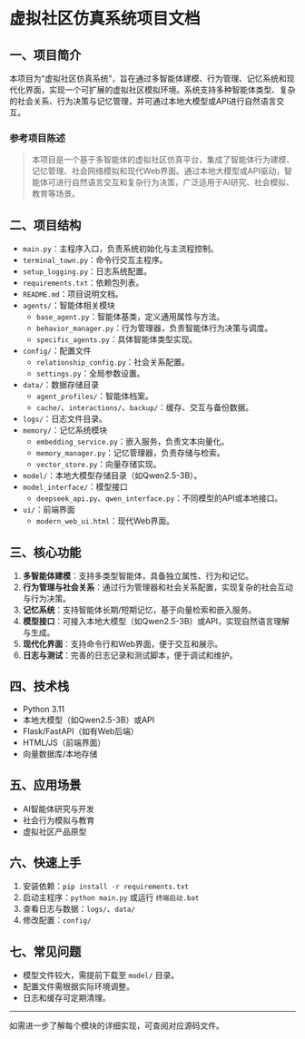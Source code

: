 # 虚拟社区仿真系统项目文档

## 一、项目简介

本项目为“虚拟社区仿真系统”，旨在通过多智能体建模、行为管理、记忆系统和现代化界面，实现一个可扩展的虚拟社区模拟环境。系统支持多种智能体类型、复杂的社会关系、行为决策与记忆管理，并可通过本地大模型或API进行自然语言交互。

### 参考项目陈述
> 本项目是一个基于多智能体的虚拟社区仿真平台，集成了智能体行为建模、记忆管理、社会网络模拟和现代Web界面。通过本地大模型或API驱动，智能体可进行自然语言交互和复杂行为决策，广泛适用于AI研究、社会模拟、教育等场景。

## 二、项目结构

- `main.py`：主程序入口，负责系统初始化与主流程控制。
- `terminal_town.py`：命令行交互主程序。
- `setup_logging.py`：日志系统配置。
- `requirements.txt`：依赖包列表。
- `README.md`：项目说明文档。
- `agents/`：智能体相关模块
  - `base_agent.py`：智能体基类，定义通用属性与方法。
  - `behavior_manager.py`：行为管理器，负责智能体行为决策与调度。
  - `specific_agents.py`：具体智能体类型实现。
- `config/`：配置文件
  - `relationship_config.py`：社会关系配置。
  - `settings.py`：全局参数设置。
- `data/`：数据存储目录
  - `agent_profiles/`：智能体档案。
  - `cache/`、`interactions/`、`backup/`：缓存、交互与备份数据。
- `logs/`：日志文件目录。
- `memory/`：记忆系统模块
  - `embedding_service.py`：嵌入服务，负责文本向量化。
  - `memory_manager.py`：记忆管理器，负责存储与检索。
  - `vector_store.py`：向量存储实现。
- `model/`：本地大模型存储目录（如Qwen2.5-3B）。
- `model_interface/`：模型接口
  - `deepseek_api.py`、`qwen_interface.py`：不同模型的API或本地接口。
- `ui/`：前端界面
  - `modern_web_ui.html`：现代Web界面。

## 三、核心功能

1. **多智能体建模**：支持多类型智能体，具备独立属性、行为和记忆。
2. **行为管理与社会关系**：通过行为管理器和社会关系配置，实现复杂的社会互动与行为决策。
3. **记忆系统**：支持智能体长期/短期记忆，基于向量检索和嵌入服务。
4. **模型接口**：可接入本地大模型（如Qwen2.5-3B）或API，实现自然语言理解与生成。
5. **现代化界面**：支持命令行和Web界面，便于交互和展示。
6. **日志与测试**：完善的日志记录和测试脚本，便于调试和维护。

## 四、技术栈
- Python 3.11
- 本地大模型（如Qwen2.5-3B）或API
- Flask/FastAPI（如有Web后端）
- HTML/JS（前端界面）
- 向量数据库/本地存储

## 五、应用场景
- AI智能体研究与开发
- 社会行为模拟与教育
- 虚拟社区产品原型

## 六、快速上手
1. 安装依赖：`pip install -r requirements.txt`
2. 启动主程序：`python main.py` 或运行 `终端启动.bat`
3. 查看日志与数据：`logs/`、`data/`
4. 修改配置：`config/`

## 七、常见问题
- 模型文件较大，需提前下载至 `model/` 目录。
- 配置文件需根据实际环境调整。
- 日志和缓存可定期清理。

---

如需进一步了解每个模块的详细实现，可查阅对应源码文件。
